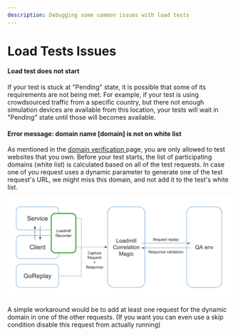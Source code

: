 ```yaml
---
description: Debugging some common issues with load tests
---
```


# Load Tests Issues

#### Load test does not start

If your test is stuck at "Pending" state, it is possible that some of its  requirements are not being met. For example, if your test is using crowdsourced traffic from a specific country, but there not enough simulation devices are available from this location, your tests will wait in "Pending" state until those will becomes available. 

#### Error message: domain name \[domain\] is not on white list

As mentioned in the [domain verification ](setup/domain-verification.md)page, you are only allowed to test websites that you own. Before your test starts, the list of participating domains \(white list\) is calculated based on all of the test requests. In case one of you request uses a dynamic parameter to generate one of the test request's URL, we might miss this domain, and not add it to the test's white list.

![HTTP request domain name \[random-website-name.com\] is not on white list](../.gitbook/assets/image%20%2810%29.png)

A simple workaround would be to add at least one request for the dynamic domain in one of the other requests. \(If you want you can even use a skip condition disable this request from actually running\)

